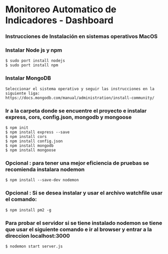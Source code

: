 # Monitoreo Automatico de Indicadores - Dashboard

### Instrucciones de Instalación en sistemas operativos MacOS

### Instalar Node js y npm
```
$ sudo port install nodejs
$ sudo port install npm
```

### Instalar MongoDB
```
Seleccionar el sistema operativo y seguir las instrucciones en la siguiente liga:
https://docs.mongodb.com/manual/administration/install-community/
```

### Ir a la carpeta donde se encuentre el proyecto e instalar express, cors, config.json, mongodb y mongoose
```
$ npm init
$ npm install express --save
$ npm install cors
$ npm install config.json
$ npm install mongodb
$ npm install mongoose
```

### Opcional : para tener una mejor eficiencia de pruebas se recomienda instalara nodemon
```
$ npm install --save-dev nodemon
```

### Opcional : Si se desea instalar y usar el archivo watchfile usar el comando:

```
$ npm install pm2 -g
```


### Para probar el servidor si se tiene instalado nodemon se tiene que usar el siguiente comando e ir al browser y entrar a la direccion localhost:3000

```
$ nodemon start server.js
```
